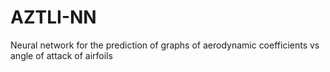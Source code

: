 # AZTLI-NN
Neural network for the prediction of graphs of aerodynamic coefficients vs angle of attack of airfoils
